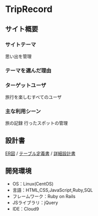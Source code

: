 # TripRecord

## サイト概要


### サイトテーマ
思い出を管理

### テーマを選んだ理由


### ターゲットユーザ
旅行を楽しむすべてのユーザ

 ### 主な利用シーン
旅の記録
行ったスポットの管理

## 設計書
[ER図](https://app.diagrams.net/#G1ylomhG7nYx_e5KG0CbclFeb5HNxgQprr) / [テーブル定義書](https://docs.google.com/spreadsheets/d/1hLuMdZnioaDslFLZJwX5MK94ertT4vPqRXTjF74PeeY/edit#gid=627259186) / [詳細設計書](https://docs.google.com/spreadsheets/d/1-MZMoY2JMaQKvRG5hZco7MXmpdh6HCVmLuvve5PP7Kk/edit#gid=0)

## 開発環境
- OS：Linux(CentOS)
- 言語：HTML,CSS,JavaScript,Ruby,SQL
- フレームワーク：Ruby on Rails
- JSライブラリ：jQuery
- IDE：Cloud9

